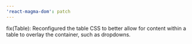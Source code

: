 ```yaml
---
'react-magma-dom': patch
---
```


fix(Table): Reconfigured the table CSS to better allow for content within a table to overlay the container, such as dropdowns.
